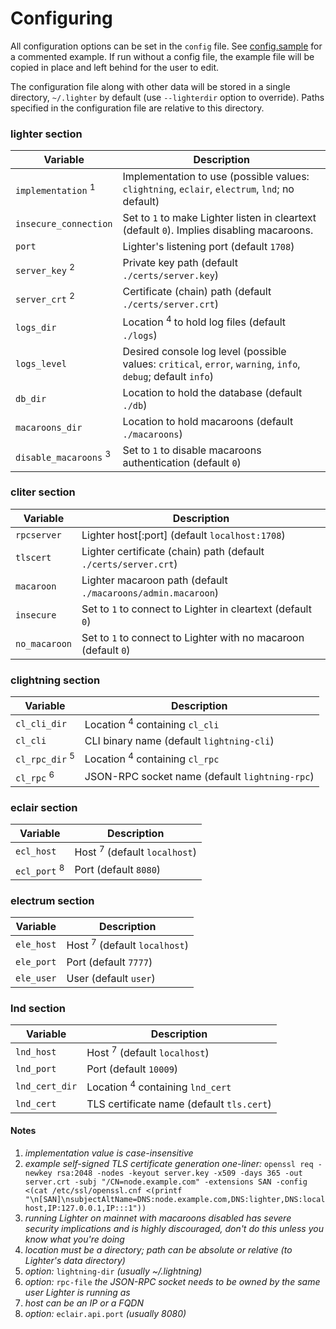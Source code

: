 # Configuring

All configuration options can be set in the `config` file.
See [config.sample](/examples/config.sample) for a commented example.
If run without a config file, the example file will be copied in place and
left behind for the user to edit.

The configuration file along with other data will be stored in a single
directory, `~/.lighter` by default (use `--lighterdir` option to override).
Paths specified in the configuration file are relative to this directory.

### lighter section

| Variable                      | Description                                                                |
| ----------------------------- | -------------------------------------------------------------------------- |
| `implementation` <sup>1</sup> | Implementation to use (possible values: `clightning`, `eclair`, `electrum`, `lnd`; no default) |
| `insecure_connection`         | Set to `1` to make Lighter listen in cleartext (default `0`). Implies disabling macaroons. |
| `port`                        | Lighter's listening port (default `1708`)                                  |
| `server_key` <sup>2</sup>     | Private key path (default `./certs/server.key`)                            |
| `server_crt` <sup>2</sup>     | Certificate (chain) path (default `./certs/server.crt`)                    |
| `logs_dir`                    | Location <sup>4</sup> to hold log files (default `./logs`)                 |
| `logs_level`                  | Desired console log level (possible values: `critical`, `error`, `warning`, `info`, `debug`; default `info`) |
| `db_dir`                      | Location to hold the database (default `./db`)                             |
| `macaroons_dir`               | Location to hold macaroons (default `./macaroons`)                         |
| `disable_macaroons` <sup>3</sup> | Set to `1` to disable macaroons authentication (default `0`)            |

### cliter section

| Variable                      | Description                                                                |
| ----------------------------- | -------------------------------------------------------------------------- |
| `rpcserver`                   | Lighter host[:port] (default `localhost:1708`)                             |
| `tlscert`                     | Lighter certificate (chain) path (default `./certs/server.crt`)          |
| `macaroon`                    | Lighter macaroon path (default `./macaroons/admin.macaroon`)             |
| `insecure`                    | Set to `1` to connect to Lighter in cleartext  (default `0`)               |
| `no_macaroon`                 | Set to `1` to connect to Lighter with no macaroon (default `0`)            |


### clightning section

| Variable                      | Description                                                                |
| ----------------------------- | -------------------------------------------------------------------------- |
| `cl_cli_dir`                  | Location <sup>4</sup> containing `cl_cli`                                  |
| `cl_cli`                      | CLI binary name (default `lightning-cli`)                                  |
| `cl_rpc_dir` <sup>5</sup>     | Location <sup>4</sup> containing `cl_rpc`                                  |
| `cl_rpc` <sup>6</sup>         | JSON-RPC socket name (default `lightning-rpc`)                             |

### eclair section

| Variable                      | Description                                                                |
| ----------------------------- | -------------------------------------------------------------------------- |
| `ecl_host`                    | Host <sup>7</sup> (default `localhost`)                                    |
| `ecl_port` <sup>8</sup>       | Port (default `8080`)                                                      |

### electrum section

| Variable                      | Description                                                                |
| ----------------------------- | -------------------------------------------------------------------------- |
| `ele_host`                    | Host <sup>7</sup> (default `localhost`)                                    |
| `ele_port`                    | Port (default `7777`)                                                      |
| `ele_user`                    | User (default `user`)                                                      |

### lnd section

| Variable                      | Description                                                                |
| ----------------------------- | -------------------------------------------------------------------------- |
| `lnd_host`                    | Host <sup>7</sup> (default `localhost`)                                    |
| `lnd_port`                    | Port (default `10009`)                                                     |
| `lnd_cert_dir`                | Location <sup>4</sup> containing `lnd_cert`                                |
| `lnd_cert`                    | TLS certificate name (default `tls.cert`)                                  |

#### Notes

1. _implementation value is case-insensitive_
2. _example self-signed TLS certificate generation one-liner:_
   `openssl req -newkey rsa:2048 -nodes -keyout server.key -x509 -days 365 -out server.crt -subj "/CN=node.example.com" -extensions SAN -config <(cat /etc/ssl/openssl.cnf <(printf "\n[SAN]\nsubjectAltName=DNS:node.example.com,DNS:lighter,DNS:localhost,IP:127.0.0.1,IP:::1"))`
3. _running Lighter on mainnet with macaroons disabled has severe security
   implications and is highly discouraged, don't do this unless you know
   what you're doing_
4. _location must be a directory;
path can be absolute or relative (to Lighter's data directory)_
5. _option:_ `lightning-dir` _(usually ~/.lightning)_
6. _option:_ `rpc-file` _the JSON-RPC socket needs to be owned by the same user
   Lighter is running as_
7. _host can be an IP or a FQDN_
8. _option:_ `eclair.api.port` _(usually 8080)_
